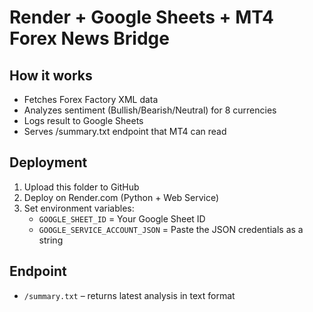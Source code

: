 # Render + Google Sheets + MT4 Forex News Bridge

## How it works
- Fetches Forex Factory XML data
- Analyzes sentiment (Bullish/Bearish/Neutral) for 8 currencies
- Logs result to Google Sheets
- Serves /summary.txt endpoint that MT4 can read

## Deployment
1. Upload this folder to GitHub
2. Deploy on Render.com (Python + Web Service)
3. Set environment variables:
   - `GOOGLE_SHEET_ID` = Your Google Sheet ID
   - `GOOGLE_SERVICE_ACCOUNT_JSON` = Paste the JSON credentials as a string

## Endpoint
- `/summary.txt` – returns latest analysis in text format

